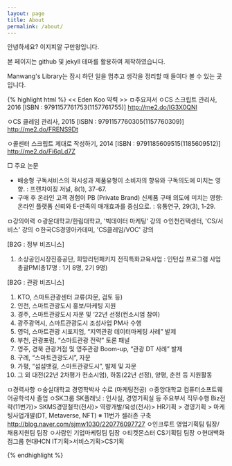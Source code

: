 ```yaml
---
layout: page
title: About
permalink: /about/
---
```


안녕하세요? 이지피알 구만왕입니다.

본 페이지는 github 및 jekyll 테마를 활용하여 제작하였습니다.

Manwang's Library는 잠시 하던 일을 멈추고 생각을 정리할 때 들여다 볼 수 있는 곳입니다.

{% highlight html %}
<< Eden Koo 약력 >>
ㅁ주요저서
 ㅇCS 스크립트 관리사, 2016
   [ISBN : 9791157761753(1157761755)]
   http://me2.do/IG3X0QNl
 
 ㅇCS 클레임 관리사, 2015
   [ISBN : 9791157760305(1157760309)]
   http://me2.do/FRENS9Dt
 
 ㅇ콜센터 스크립트 제대로 작성하기, 2014
   [ISBN : 9791185609515(1185609512)]
   http://me2.do/Fi6qLd7Z 

□ 주요 논문
- 배송형 구독서비스의 적시성과 제품유형이 소비자의 향유와 구독의도에 미치는 영향. 
  : 프랜차이징 저널, 8(1), 37-67.
- 구매 후 온라인 고객 경험이 PB (Private Brand) 신제품 구매 의도에 미치는 영향: 온라인 플랫폼 신뢰와 
  E-만족의 매개효과를 중심으로. 
  : 유통연구, 29(3), 1-29.


ㅁ강의이력
 ㅇ광운대학교/한림대학교, '빅데이터 마케팅' 강의
 ㅇ인천컨택센터, 'CS/서비스' 강의
 ㅇ한국CS경영아카데미, 'CS클레임/VOC' 강의

[B2G : 정부 비즈니스]
1. 소상공인시장진흥공단, 희망리턴패키지 전직특화교육사업
 : 인턴십 프로그램 사업 총괄PM(총17명 : 1기 8명, 2기 9명)
 
[B2G : 관광 비즈니스]
1. KTO, 스마트관광센터 교류(자문, 검토 등)
2. 인천, 스마트관광도시 홍보/마케팅 지원
3. 경주, 스마트관광도시 자문 및 ‘22년 선정(컨소시엄 참여)
4. 광주광역시, 스마트관광도시 조성사업 PM사 수행
5. 영덕, 스마트관광 시포지엄, “지역관광 데이터마케팅 사례” 발제
6. 부천, 관광포럼, “스마트관광 전략” 토론 패널
7. 영주, 경북 관광거점 및 영주관광 Boom-up, “관광 DT 사례” 발제
8. 구례, “스마트관광도시”, 자문
9. 가평, “섬섬뱃길, 스마트관광도시”, 발제 및 자문
10. 그 외 대전(22년 2차평가 컨소시엄), 하동(22년 선정), 양평, 춘천 등 지원활동


ㅁ경력사항
 ㅇ숭실대학교 경영학박사 수료 (마케팅전공)
 ㅇ중앙대학교 컴퓨터소프트웨어공학석사 졸업
 ㅇSK그룹 SK플래닛 : 인사실, 경영기획실 등 주요부서 직무수행
       Biz전략(11번가)> SKMS경영철학(전사)> 역량개발/육성(전사)> HR기획 > 경영기획 > 마케팅사업개발(DT, Metaverse, NFT)
       ※ 11번가 셀러존 구축 http://blog.naver.com/sjmw1030/220776097727
 ㅇ인크루트 영업기획팀 팀장/ 채용지원팀 팀장
 ㅇ사람인 기업마케팅팀 팀장
 ㅇ티켓몬스터 CS기획팀 팀장
 ㅇ현대백화점그룹 현대HCN 
       IT기획>서비스기획>CS기획 


       
{% endhighlight %}
